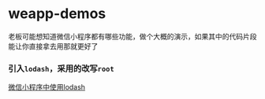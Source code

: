# weapp-demos
老板可能想知道微信小程序都有哪些功能，做个大概的演示，如果其中的代码片段能让你直接拿去用那就更好了


### 引入`lodash`，采用的改写`root`
[微信小程序中使用lodash](https://cnodejs.org/topic/5846b2883ebad99b336b1e06)
